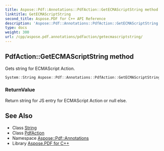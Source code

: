 ```yaml
---
title: Aspose::Pdf::Annotations::PdfAction::GetECMAScriptString method
linktitle: GetECMAScriptString
second_title: Aspose.PDF for C++ API Reference
description: 'Aspose::Pdf::Annotations::PdfAction::GetECMAScriptString method. Gets string for ECMAScript Action in C++.'
type: docs
weight: 300
url: /cpp/aspose.pdf.annotations/pdfaction/getecmascriptstring/
---
```

## PdfAction::GetECMAScriptString method


Gets string for ECMAScript Action.

```cpp
System::String Aspose::Pdf::Annotations::PdfAction::GetECMAScriptString()
```


### ReturnValue

Return string for JS entry for ECMAScript Action or null else.

## See Also

* Class [String](../../../system/string/)
* Class [PdfAction](../)
* Namespace [Aspose::Pdf::Annotations](../../)
* Library [Aspose.PDF for C++](../../../)

